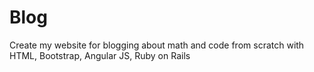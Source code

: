 Blog
====

Create my website for blogging about math and code from scratch with HTML, Bootstrap, Angular JS, Ruby on Rails
